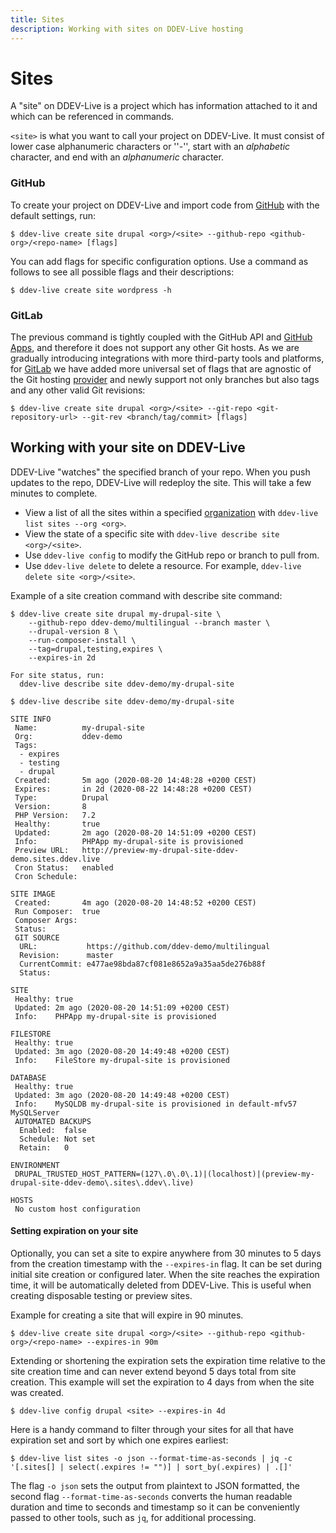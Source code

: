 ```yaml
---
title: Sites
description: Working with sites on DDEV-Live hosting
---
```

# Sites

A "site" on DDEV-Live is a project which has information attached to it and which can be referenced in commands.

`<site>` is what you want to call your project on DDEV-Live. It must consist of lower case alphanumeric characters or ''-'', start with an _alphabetic_ character, and end with an _alphanumeric_ character.

### GitHub

To create your project on DDEV-Live and import code from [GitHub](github.md) with the default settings, run:
```
$ ddev-live create site drupal <org>/<site> --github-repo <github-org>/<repo-name> [flags]
```

You can add flags for specific configuration options. Use a command as follows to see all possible flags and their descriptions:
```
$ ddev-live create site wordpress -h
```

### GitLab

The previous command is tightly coupled with the GitHub API and [GitHub Apps](https://developer.github.com/apps/), and therefore it does not support any other Git hosts. As we are gradually introducing integrations with more third-party tools and platforms, for [GitLab](https://docs.ddev.com/gitlab/) we have added more universal set of flags that are agnostic of the Git hosting [provider](https://docs.ddev.com/providers/) and newly support not only branches but also tags and any other valid Git revisions:
```
$ ddev-live create site drupal <org>/<site> --git-repo <git-repository-url> --git-rev <branch/tag/commit> [flags]
```


## Working with your site on DDEV-Live
DDEV-Live "watches" the specified branch of your repo. When you push updates to the repo, DDEV-Live will redeploy the site. This will take a few minutes to complete.

- View a list of all the sites within a specified [organization](organizations.md) with `ddev-live list sites --org <org>`.
- View the state of a specific site with `ddev-live describe site <org>/<site>`.
- Use `ddev-live config` to modify the GitHub repo or branch to pull from.
- Use `ddev-live delete` to delete a resource. For example, `ddev-live delete site <org>/<site>`.

Example of a site creation command with describe site command:
```
$ ddev-live create site drupal my-drupal-site \
    --github-repo ddev-demo/multilingual --branch master \
    --drupal-version 8 \
    --run-composer-install \
    --tag=drupal,testing,expires \
    --expires-in 2d

For site status, run:
  ddev-live describe site ddev-demo/my-drupal-site
```

```
$ ddev-live describe site ddev-demo/my-drupal-site

SITE INFO
 Name:          my-drupal-site
 Org:           ddev-demo
 Tags:           
  - expires
  - testing
  - drupal
 Created:       5m ago (2020-08-20 14:48:28 +0200 CEST)
 Expires:       in 2d (2020-08-22 14:48:28 +0200 CEST) 
 Type:          Drupal
 Version:       8
 PHP Version:   7.2
 Healthy:       true
 Updated:       2m ago (2020-08-20 14:51:09 +0200 CEST)
 Info:          PHPApp my-drupal-site is provisioned
 Preview URL:   http://preview-my-drupal-site-ddev-demo.sites.ddev.live
 Cron Status:   enabled
 Cron Schedule: 

SITE IMAGE
 Created:       4m ago (2020-08-20 14:48:52 +0200 CEST)
 Run Composer:  true
 Composer Args: 
 Status:
 GIT SOURCE 
  URL:           https://github.com/ddev-demo/multilingual
  Revision:      master
  CurrentCommit: e477ae98bda87cf081e8652a9a35aa5de276b88f
  Status:        

SITE
 Healthy: true
 Updated: 2m ago (2020-08-20 14:51:09 +0200 CEST)
 Info:    PHPApp my-drupal-site is provisioned

FILESTORE
 Healthy: true
 Updated: 3m ago (2020-08-20 14:49:48 +0200 CEST)
 Info:    FileStore my-drupal-site is provisioned

DATABASE
 Healthy: true
 Updated: 3m ago (2020-08-20 14:49:48 +0200 CEST)
 Info:    MySQLDB my-drupal-site is provisioned in default-mfv57 MySQLServer
 AUTOMATED BACKUPS
  Enabled:  false
  Schedule: Not set
  Retain:   0

ENVIRONMENT
 DRUPAL_TRUSTED_HOST_PATTERN=(127\.0\.0\.1)|(localhost)|(preview-my-drupal-site-ddev-demo\.sites\.ddev\.live)

HOSTS
 No custom host configuration
```

#### Setting expiration on your site
Optionally, you can set a site to expire anywhere from 30 minutes to 5 days from the creation timestamp with the `--expires-in` flag. It can be set during initial site creation or configured later. When the site reaches the expiration time, it will be automatically deleted from DDEV-Live. This is useful when creating disposable testing or preview sites.

Example for creating a site that will expire in 90 minutes.
```
$ ddev-live create site drupal <org>/<site> --github-repo <github-org>/<repo-name> --expires-in 90m
```

Extending or shortening the expiration sets the expiration time relative to the site creation time and can never extend beyond 5 days total from site creation.
This example will set the expiration to 4 days from when the site was created.
```
$ ddev-live config drupal <site> --expires-in 4d
```

Here is a handy command to filter through your sites for all that have expiration set and sort by which one expires earliest:
```
$ ddev-live list sites -o json --format-time-as-seconds | jq -c '[.sites[] | select(.expires != "")] | sort_by(.expires) | .[]'
```

The flag `-o json` sets the output from plaintext to JSON formatted, the second flag `--format-time-as-seconds` converts the human readable duration and time to seconds and timestamp so it can be conveniently passed to other tools, such as `jq`, for additional processing.

